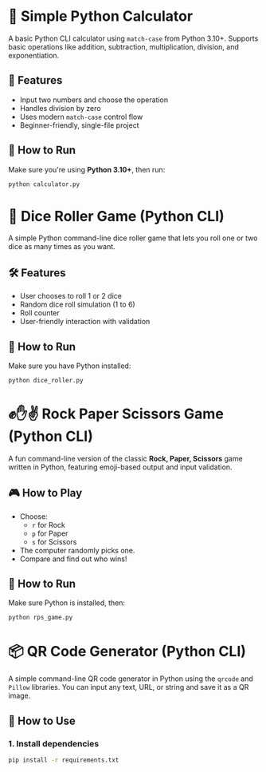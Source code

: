 # 🧮 Simple Python Calculator

A basic Python CLI calculator using `match-case` from Python 3.10+. Supports basic operations like addition, subtraction, multiplication, division, and exponentiation.

## 🔧 Features
- Input two numbers and choose the operation
- Handles division by zero
- Uses modern `match-case` control flow
- Beginner-friendly, single-file project

## 🚀 How to Run

Make sure you're using **Python 3.10+**, then run:

```bash
python calculator.py

```



# 🎲 Dice Roller Game (Python CLI)

A simple Python command-line dice roller game that lets you roll one or two dice as many times as you want.

## 🛠 Features
- User chooses to roll 1 or 2 dice
- Random dice roll simulation (1 to 6)
- Roll counter
- User-friendly interaction with validation

## 🚀 How to Run

Make sure you have Python installed:

```bash
python dice_roller.py

```


# ✊✋✌️ Rock Paper Scissors Game (Python CLI)

A fun command-line version of the classic **Rock, Paper, Scissors** game written in Python, featuring emoji-based output and input validation.

## 🎮 How to Play
- Choose:
  - `r` for Rock
  - `p` for Paper
  - `s` for Scissors
- The computer randomly picks one.
- Compare and find out who wins!

## 🚀 How to Run
Make sure Python is installed, then:

```bash
python rps_game.py
```


# 📦 QR Code Generator (Python CLI)

A simple command-line QR code generator in Python using the `qrcode` and `Pillow` libraries. You can input any text, URL, or string and save it as a QR image.

## 🚀 How to Use

### 1. Install dependencies

```bash
pip install -r requirements.txt


